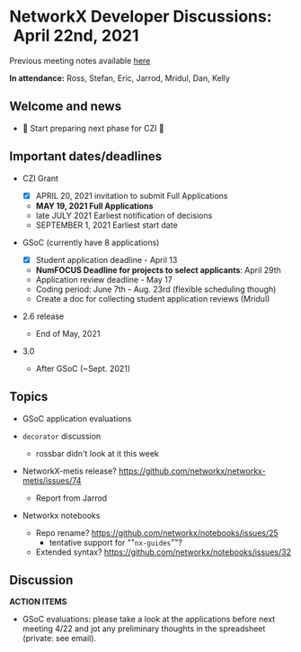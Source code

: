 # NetworkX Developer Discussions:  April 22nd, 2021

Previous meeting notes available [here](https://github.com/networkx/archive/tree/master/meetings)

**In attendance:** Ross, Stefan, Eric, Jarrod, Mridul, Dan, Kelly

## Welcome and news

- :tada: Start preparing next phase for CZI :tada: 

## Important dates/deadlines

- CZI Grant
  * [x] APRIL 20, 2021 invitation to submit Full Applications
  * **MAY 19, 2021 Full Applications**
  * late JULY 2021 Earliest notification of decisions
  * SEPTEMBER 1, 2021 Earliest start date
  
- GSoC (currently have 8 applications)
  - [x] Student application deadline - April 13
  - **NumFOCUS Deadline for projects to select applicants**: April 29th
  - Application review deadline - May 17
  - Coding period: June 7th - Aug. 23rd (flexible scheduling though)
  - Create a doc for collecting student application reviews (Mridul)
    
- 2.6 release
  * End of May, 2021
  
- 3.0
  * After GSoC (~Sept. 2021)

## Topics

- GSoC application evaluations

- `decorator` discussion
  * rossbar didn't look at it this week

- NetworkX-metis release? https://github.com/networkx/networkx-metis/issues/74
  * Report from Jarrod
  
- Networkx notebooks
  * Repo rename? https://github.com/networkx/notebooks/issues/25
    - tentative support for ""`nx-guides`""?
  * Extended syntax? https://github.com/networkx/notebooks/issues/32



## Discussion

**ACTION ITEMS**
 - GSoC evaluations: please take a look at the applications before next meeting 4/22 and jot any preliminary thoughts in the spreadsheet (private: see email).